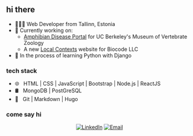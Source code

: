 <h2> hi there</h2>

- 👩🏼‍💻 Web Developer from Tallinn, Estonia
- 🔭 Currently working on: 
  - [Amphibian Disease Portal](https://amphibiandisease.org/) for UC Berkeley's Museum of Vertebrate Zoology 
  - A new [Local Contexts](https://localcontexts.org/) website for Biocode LLC
- 🌱 In the process of learning Python with Django

<h3>tech stack</h3>

- 🌐 &nbsp; HTML | CSS | JavaScript | Bootstrap | Node.js | ReactJS
- 🛢 &nbsp; MongoDB | PostGreSQL
- 🔧 &nbsp; Git | Markdown | Hugo


<h3> come say hi </h3>

<p align="center">
<a href="https://www.linkedin.com/in/dianalovette/"><img alt="LinkedIn" src="https://img.shields.io/badge/LinkedIn-Diana%20Lovette-blue?style=flat-square&logo=linkedin"></a>
<a href="mailto:dianalovette90@gmail.com"><img alt="Email" src="https://img.shields.io/badge/Email-dianalovette90@gmail.com-blue?style=flat-square&logo=gmail"></a>
</p>
